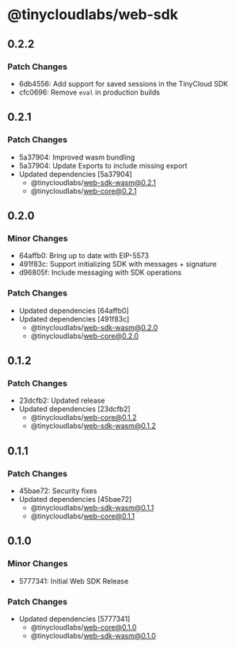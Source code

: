 # @tinycloudlabs/web-sdk

## 0.2.2

### Patch Changes

- 6db4556: Add support for saved sessions in the TinyCloud SDK
- cfc0696: Remove `eval` in production builds

## 0.2.1

### Patch Changes

- 5a37904: Improved wasm bundling
- 5a37904: Update Exports to include missing export
- Updated dependencies [5a37904]
  - @tinycloudlabs/web-sdk-wasm@0.2.1
  - @tinycloudlabs/web-core@0.2.1

## 0.2.0

### Minor Changes

- 64affb0: Bring up to date with EIP-5573
- 491f83c: Support initializing SDK with messages + signature
- d96805f: Include messaging with SDK operations

### Patch Changes

- Updated dependencies [64affb0]
- Updated dependencies [491f83c]
  - @tinycloudlabs/web-sdk-wasm@0.2.0
  - @tinycloudlabs/web-core@0.2.0

## 0.1.2

### Patch Changes

- 23dcfb2: Updated release
- Updated dependencies [23dcfb2]
  - @tinycloudlabs/web-core@0.1.2
  - @tinycloudlabs/web-sdk-wasm@0.1.2

## 0.1.1

### Patch Changes

- 45bae72: Security fixes
- Updated dependencies [45bae72]
  - @tinycloudlabs/web-sdk-wasm@0.1.1
  - @tinycloudlabs/web-core@0.1.1

## 0.1.0

### Minor Changes

- 5777341: Initial Web SDK Release

### Patch Changes

- Updated dependencies [5777341]
  - @tinycloudlabs/web-core@0.1.0
  - @tinycloudlabs/web-sdk-wasm@0.1.0
